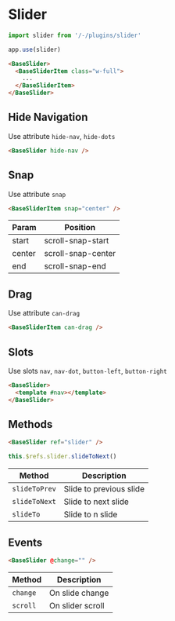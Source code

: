 # Slider

```ts
import slider from '/-/plugins/slider'

app.use(slider)
```

<div class="h-12"></div>

<div class="mt-4">
  <base-slider group-slides>
    <template v-for="idx in 20" :key="idx">
      <base-slider-item class="w-1/4">
        <div class="px-1">
          <BaseRatio class="bg-gray-300 font-medium rounded-md">
            Slide {{ idx }}
          </BaseRatio>
        </div>
      </base-slider-item>
    </template>
  </base-slider>
</div>

```html
<BaseSlider>
  <BaseSliderItem class="w-full">
    ...
  </BaseSliderItem>
</BaseSlider>
```

<div class="h-12"></div>

## Hide Navigation

Use attribute `hide-nav`, `hide-dots`

<div class="mt-4">
  <base-slider hide-nav hide-dots>
    <template v-for="idx in 3" :key="idx">
      <base-slider-item class="w-full">
          <BaseRatio :ratio="9/16" class="bg-gray-300 font-medium rounded-md">
            Slide {{ idx }}
          </BaseRatio>
      </base-slider-item>
    </template>
  </base-slider>
</div>

```html
<BaseSlider hide-nav />
```

<div class="h-12"></div>

## Snap

Use attribute `snap`

<div class="mt-4">
  <base-slider>
    <template v-for="idx in 3" :key="idx">
      <base-slider-item snap="center" class="w-4/6">
        <div class="px-1">
          <BaseRatio :ratio="9/16" class="bg-gray-300 font-medium rounded-md">
            Slide {{ idx }}
          </BaseRatio>
        </div>
      </base-slider-item>
    </template>
  </base-slider>
</div>

```html
<BaseSliderItem snap="center" />
```

| Param   | Position           |
| ------- | ------------------ |
| start   | scroll-snap-start  |
| center  | scroll-snap-center |
| end     | scroll-snap-end    |

<div class="h-12"></div>

## Drag

Use attribute `can-drag`

<div class="mt-4">
  <base-slider can-drag>
    <template v-for="idx in 3" :key="idx">
      <base-slider-item class="w-full">
        <div class="px-1">
          <BaseRatio :ratio="9/16" class="bg-gray-300 font-medium rounded-md">
            Slide {{ idx }}
          </BaseRatio>
        </div>
      </base-slider-item>
    </template>
  </base-slider>
</div>

```html
<BaseSliderItem can-drag />
```

<div class="h-12"></div>

## Slots

Use slots `nav`, `nav-dot`, `button-left`, `button-right`

```html
<BaseSlider>
  <template #nav></template>
</BaseSlider>
```

<div class="h-12"></div>

## Methods

```html
<BaseSlider ref="slider" />
```

```ts
this.$refs.slider.slideToNext()
```

| Method        | Description             |
| ------------- | ----------------------- |
| `slideToPrev` | Slide to previous slide |
| `slideToNext` | Slide to next slide     |
| `slideTo`     | Slide to n slide        |

<div class="h-12"></div>

## Events

```html
<BaseSlider @change="" />
```

| Method   | Description      |
| -------- | ---------------- |
| `change` | On slide change  |
| `scroll` | On slider scroll |
